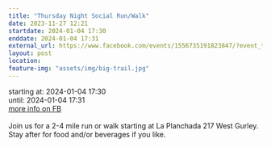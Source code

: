 ```yaml
---
title: "Thursday Night Social Run/Walk"
date: 2023-11-27 12:21
startdate: 2024-01-04 17:30
enddate: 2024-01-04 17:31
external_url: https://www.facebook.com/events/1556735191823847/?event_time_id=1556735241823842
layout: post
location: 
feature-img: "assets/img/big-trail.jpg"
---
```


starting at: 2024-01-04 17:30<br>until: 2024-01-04 17:31<br><a href="https://www.facebook.com/events/1556735191823847/?event_time_id=1556735241823842">more info on FB</a><br><br>Join us for a 2-4 mile run or walk starting at La Planchada 217 West Gurley. Stay after for food and/or beverages if you like. <br>
  <br>
  
